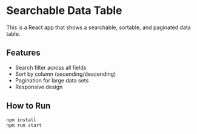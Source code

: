# Searchable Data Table

This is a React app that shows a searchable, sortable, and paginated data table.

## Features
- Search filter across all fields
- Sort by column (ascending/descending)
- Pagination for large data sets
- Responsive design

## How to Run

```bash
npm install
npm run start
```